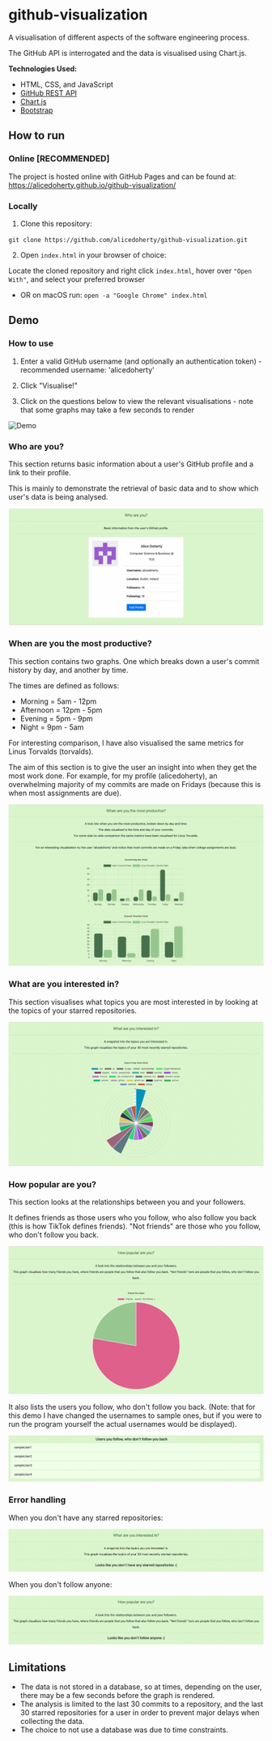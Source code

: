 # github-visualization

A visualisation of different aspects of the software engineering process.

The GitHub API is interrogated and the data is visualised using Chart.js.

**Technologies Used:**
- HTML, CSS, and JavaScript
- [GitHub REST API](https://docs.github.com/en/rest)
- [Chart.js](https://www.chartjs.org/)
- [Bootstrap](https://getbootstrap.com/)

## How to run

### Online [RECOMMENDED]
The project is hosted online with GitHub Pages and can be found at: https://alicedoherty.github.io/github-visualization/

### Locally
1. Clone this repository:

`git clone https://github.com/alicedoherty/github-visualization.git`

2. Open `index.html` in your browser of choice:

Locate the cloned repository and right click `index.html`, hover over `"Open With"`, and select your preferred browser
- OR on macOS run: `open -a "Google Chrome" index.html`

## Demo
### How to use
1. Enter a valid GitHub username (and optionally an authentication token) - recommended username: 'alicedoherty'

2. Click "Visualise!"

3. Click on the questions below to view the relevant visualisations - note that some graphs may take a few seconds to render

![Demo](demo/overallDemo.gif)

### Who are you?
This section returns basic information about a user's GitHub profile and a link to their profile.

This is mainly to demonstrate the retrieval of basic data and to show which user's data is being analysed.

![Who are you demo](demo/whoAreYou.png)

### When are you the most productive?
This section contains two graphs. One which breaks down a user's commit history by day, and another by time.

The times are defined as follows:
- Morning = 5am - 12pm
- Afternoon = 12pm - 5pm 
- Evening = 5pm - 9pm
- Night = 9pm - 5am

For interesting comparison, I have also visualised the same metrics for Linus Torvalds (torvalds).

The aim of this section is to give the user an insight into when they get the most work done. For example, for my profile (alicedoherty), an overwhelming majority of my commits are made on Fridays (because this is when most assignments are due).

![When are you productive dmeo](demo/whenAreYouProductive.png)

### What are you interested in?
This section visualises what topics you are most interested in by looking at the topics of your starred repositories.

![What are you interested in demo](demo/whatAreYouInterestedIn.png)

### How popular are you?
This section looks at the relationships between you and your followers.

It defines friends as those users who you follow, who also follow you back (this is how TikTok defines friends). "Not friends" are those who you follow, who don't follow you back.

![How popular are you demo](demo/howPopularAreYou1.png)

It also lists the users you follow, who don't follow you back. (Note: that for this demo I have changed the usernames to sample ones, but if you were to run the program yourself the actual usernames would be displayed).

![How popular are you demo](demo/howPopularAreYou2.png)

### Error handling

When you don't have any starred repositories:

![No starred repos](demo/noStarredRepos.png)

When you don't follow anyone:

![No following](demo/noFollowing.png)


## Limitations
- The data is not stored in a database, so at times, depending on the user, there may be a few seconds before the graph is rendered.
- The analysis is limited to the last 30 commits to a repository, and the last 30 starred repositories for a user in order to prevent major delays when collecting the data.
- The choice to not use a database was due to time constraints.